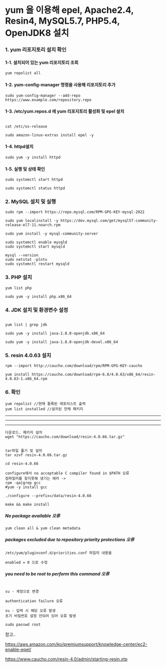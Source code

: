 # yum 을 이용해 epel, Apache2.4, Resin4, MySQL5.7, PHP5.4, OpenJDK8 설치

### 1. yum 리포지토리 설치 확인 

#### 1-1. 설치되어 있는 yum 리포지토리 조회 

```plaintext
yum repolist all 
```

#### 1-2. yum-config-manager 명령을 사용해 리포지토리 추가

```plaintext
sudo yum-config-manager --add-repo https://www.example.com/repository.repo
```

#### 1-3. /etc/yum.repos.d  에 yum 리포지토리 활성화 및 epel 설치 

```plaintext

cat /etc/os-release

sudo amazon-linux-extras install epel -y

```

#### 1-4. httpd설치

```plaintext
sudo yum -y install httpd
```

#### 1-5. 실행 및 상태 확인 

```plaintext
sudo systemctl start httpd

sudo systemctl status httpd
```

### 2. MySQL 설치 및 실행

```plaintext 
sudo rpm --import https://repo.mysql.com/RPM-GPG-KEY-mysql-2022

sudo yum localinstall -y https://dev.mysql.com/get/mysql57-community-release-el7-11.noarch.rpm

sudo yum install -y mysql-community-server

sudo systemctl enable mysqld
sudo systemctl start mysqld

mysql --version
sudo netstat -plntu 
sudo systemctl restart mysqld
```

### 3. PHP 설치 

```plaintext
yum list php

sudo yum -y install php.x86_64

```

### 4. JDK 설치 및 환경변수 설정 

```plaintext

yum list | grep jdk

sudo yum -y install java-1.8.0-openjdk.x86_64

sudo yum -y install java-1.8.0-openjdk-devel.x86_64

```



### 5. resin 4.0.63 설치 


```plaintext
rpm --import http://caucho.com/download/rpm/RPM-GPG-KEY-caucho

yum install https://caucho.com/download/rpm-6.8/4.0.63/x86_64/resin-4.0.63-1.x86_64.rpm
```



### 6. 확인
```plaintext
yum repolist //현재 틍록된 레포리스트 출력
yum list installed //설치된 전체 패키지 

```






-----------------------------------------------------------------------------------

-----------------------------------------------------------------------------------

-----------------------------------------------------------------------------------


```plaintext
다운로드. 패키지 설치
wget "https://caucho.com/download/resin-4.0.66.tar.gz"


tar파일 풀기 및 설치 
tar xzvf resin-4.0.66.tar.gz

cd resin-4.0.66

configure에서 no acceptable C compiler found in $PATH 오류
컴파일러를 찾지못해 생기는 에러 -> 
rpm -qa|grep gcc
#yum -y install gcc 

./configure --prefix=/data/resin-4.0.66

make && make install

```





##### No package available 오류

```plaintext
yum clean all & yum clean metadata
```

##### packages excluded due to repository priority protections 오류

```plaintext
/etc/yum/pluginconf.d/priorities.conf 파일의 내용을

enabled = 0 으로 수정
```

##### you need to be root to perform this command 오류
```plaintext

su - 계정으로 변경

authentication failure 오류

su - 입력 시 해당 오류 발생
초기 비밀번호 설정 안되어 있어 오류 발생 

sudo passwd root 

```



참고..

https://aws.amazon.com/ko/premiumsupport/knowledge-center/ec2-enable-epel/

https://www.caucho.com/resin-4.0/admin/starting-resin.xtp

